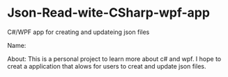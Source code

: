 # Json-Read-wite-CSharp-wpf-app
C#/WPF app for creating and updateing json files 

Name: 

About:
This is a personal project to learn more about c# and wpf. I hope to creat a application that alows for users to creat and update json files.
